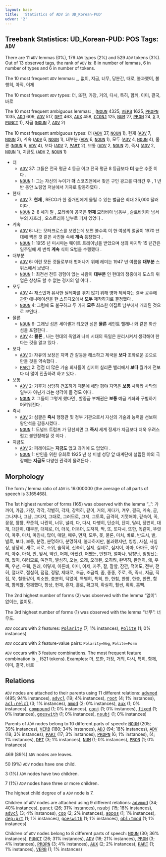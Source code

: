 ```yaml
---
layout: base
title:  'Statistics of ADV in UD_Korean-PUD'
udver: '2'
---
```


## Treebank Statistics: UD_Korean-PUD: POS Tags: `ADV`

There are 11 `ADV` lemmas (0%), 176 `ADV` types (2%) and 529 `ADV` tokens (3%).
Out of 13 observed tags, the rank of `ADV` is: 8 in number of lemmas, 6 in number of types and 6 in number of tokens.

The 10 most frequent `ADV` lemmas: _, 없이, 지금, 너무, 당분간, 때로, 불과했어, 불행히, 아직, 이제

The 10 most frequent `ADV` types:  더, 또한, 가장, 거의, 다시, 특히, 함께, 이미, 결국, 바로

The 10 most frequent ambiguous lemmas: _ (<tt><a href="ko_pud-pos-NOUN.html">NOUN</a></tt> 4325, <tt><a href="ko_pud-pos-VERB.html">VERB</a></tt> 1625, <tt><a href="ko_pud-pos-PROPN.html">PROPN</a></tt> 1035, <tt><a href="ko_pud-pos-ADJ.html">ADJ</a></tt> 609, <tt><a href="ko_pud-pos-ADV.html">ADV</a></tt> 517, <tt><a href="ko_pud-pos-DET.html">DET</a></tt> 463, <tt><a href="ko_pud-pos-AUX.html">AUX</a></tt> 458, <tt><a href="ko_pud-pos-CCONJ.html">CCONJ</a></tt> 125, <tt><a href="ko_pud-pos-NUM.html">NUM</a></tt> 27, <tt><a href="ko_pud-pos-PRON.html">PRON</a></tt> 24, <tt><a href="ko_pud-pos-X.html">X</a></tt> 3, <tt><a href="ko_pud-pos-PUNCT.html">PUNCT</a></tt> 1), 지금 (<tt><a href="ko_pud-pos-NOUN.html">NOUN</a></tt> 7, <tt><a href="ko_pud-pos-ADV.html">ADV</a></tt> 2)

The 10 most frequent ambiguous types:  더 (<tt><a href="ko_pud-pos-ADV.html">ADV</a></tt> 37, <tt><a href="ko_pud-pos-NOUN.html">NOUN</a></tt> 1), 현재 (<tt><a href="ko_pud-pos-ADV.html">ADV</a></tt> 7, <tt><a href="ko_pud-pos-NOUN.html">NOUN</a></tt> 2), 계속 (<tt><a href="ko_pud-pos-ADV.html">ADV</a></tt> 6, <tt><a href="ko_pud-pos-NOUN.html">NOUN</a></tt> 1), 대부분 (<tt><a href="ko_pud-pos-ADV.html">ADV</a></tt> 6, <tt><a href="ko_pud-pos-NOUN.html">NOUN</a></tt> 1), 모두 (<tt><a href="ko_pud-pos-ADV.html">ADV</a></tt> 4, <tt><a href="ko_pud-pos-NOUN.html">NOUN</a></tt> 4), 물론 (<tt><a href="ko_pud-pos-NOUN.html">NOUN</a></tt> 6, <tt><a href="ko_pud-pos-ADV.html">ADV</a></tt> 4), 보다 (<tt><a href="ko_pud-pos-ADV.html">ADV</a></tt> 2, <tt><a href="ko_pud-pos-PART.html">PART</a></tt> 2), 보통 (<tt><a href="ko_pud-pos-ADV.html">ADV</a></tt> 2, <tt><a href="ko_pud-pos-NOUN.html">NOUN</a></tt> 2), 즉시 (<tt><a href="ko_pud-pos-ADV.html">ADV</a></tt> 2, <tt><a href="ko_pud-pos-NOUN.html">NOUN</a></tt> 1), 지금도 (<tt><a href="ko_pud-pos-ADV.html">ADV</a></tt> 2, <tt><a href="ko_pud-pos-NOUN.html">NOUN</a></tt> 1)


* 더
  * <tt><a href="ko_pud-pos-ADV.html">ADV</a></tt> 37: 그들은 전국 평균 4 등급 이고 전국 평균 8 등급보다 <b>더</b> 높은 수준 이다 .
  * <tt><a href="ko_pud-pos-NOUN.html">NOUN</a></tt> 1: 그는 자신의 누이가 <b>더</b> 스코츠맨에서 찾은 구인 광고를 따라간 후 , 1 년 반 동안 노팅엄 저널에서 기자로 활동하였다 .
* 현재
  * <tt><a href="ko_pud-pos-ADV.html">ADV</a></tt> 7: <b>현재</b> , RECO가 한 중개인에게 물릴 수 있는 벌금은 최대 25,000 달러 이다 .
  * <tt><a href="ko_pud-pos-NOUN.html">NOUN</a></tt> 2: 8 세기 말 , 모라비아 공국은 <b>현재</b> 모라비아 남동부 , 슬로바키아 남서부의 자호리 , 오스트리아 남부로 퍼져 있었다 .
* 계속
  * <tt><a href="ko_pud-pos-ADV.html">ADV</a></tt> 6: 나는 모터크로스를 보았는데 보면 볼수록 이 한 여성의 얼굴이 1970 년대에 찍은 것 같은 사진들 속에 <b>계속</b> 등장했다 .
  * <tt><a href="ko_pud-pos-NOUN.html">NOUN</a></tt> 1: 1955 년 미시마는 웨이트 트레이닝을 받았으며 생의 마지막 15 년간은 일주일에 세 번씩 <b>계속</b> 식이 요법을 수행했다 .
* 대부분
  * <tt><a href="ko_pud-pos-ADV.html">ADV</a></tt> 6: 이런 모든 것들로부터 벗어나기 위해 레미는 1947 년 여름을 <b>대부분</b> 스위스에서 보냈다 .
  * <tt><a href="ko_pud-pos-NOUN.html">NOUN</a></tt> 1: 최전선 전투 경험이 없는 사람이 <b>대부분</b> 인 현대의 청중에게 도스의 위업은 상상도 할 수 없는 경지의 일 이다 .
* 모두
  * <tt><a href="ko_pud-pos-ADV.html">ADV</a></tt> 4: 재스민과 유사한 딜레마를 겪지 않기 위해 영화 제작자는 결국 공주에 관한 애니메이션을 한 스튜디오에서 <b>모두</b> 제작하기로 결정했다 .
  * <tt><a href="ko_pud-pos-NOUN.html">NOUN</a></tt> 4: 그럼에 도 불구하고 두 가지 <b>모두</b> 최소한 이집트 남부에서 개최된 것으로 보인다 .
* 물론
  * <tt><a href="ko_pud-pos-NOUN.html">NOUN</a></tt> 6: 그래닛 섬은 세이셸과 티오만 섬은 <b>물론</b> 세인트 헬레나 와 같은 화산 섬을 포함한다 .
  * <tt><a href="ko_pud-pos-ADV.html">ADV</a></tt> 4: <b>물론</b> , 나는 현대의 독일과 나치 시대의 독일은 분리시켜서 생각해야 한다는 것을 알고 있다 .
* 보다
  * <tt><a href="ko_pud-pos-ADV.html">ADV</a></tt> 2: 자유의 보장은 지역 간 갈등을 해소하고 제국을 <b>보다</b> 조화로운 곳으로 만들 것을 약속했다 .
  * <tt><a href="ko_pud-pos-PART.html">PART</a></tt> 2: 점점 더 많은 기술 회사들이 심지어 실리콘 밸리에서 <b>보다</b> 월가에 전보다 더 많이 진출하려 하고 있다 .
* 보통
  * <tt><a href="ko_pud-pos-ADV.html">ADV</a></tt> 2: 기후가 상당히 건조하기 때문에 해당 평야 지역은 <b>보통</b> 사하라 사막의 일부가 아닌가 라는 생각이 들 정도 이다 .
  * <tt><a href="ko_pud-pos-NOUN.html">NOUN</a></tt> 2: 그들이 그렇게 했다면 , 할증금 부채권은 <b>보통</b> 예금 계좌와 구별하기 어려워진다 .
* 즉시
  * <tt><a href="ko_pud-pos-ADV.html">ADV</a></tt> 2: 심괄은 <b>즉시</b> 행정관 및 정부 기관으로서 자신의 기술과 능력을 선보여 왕안석을 감동시켰다 .
  * <tt><a href="ko_pud-pos-NOUN.html">NOUN</a></tt> 1: 도널드 트럼프 가 당선되면 그 <b>즉시</b> 세계 정세가 지금보다 더욱 우려스럽고 불안정해질 것 이다 .
* 지금도
  * <tt><a href="ko_pud-pos-ADV.html">ADV</a></tt> 2: 퍼레이드는 <b>지금도</b> 없고 과거에 도 없었다 .
  * <tt><a href="ko_pud-pos-NOUN.html">NOUN</a></tt> 1: 만인을 위한 유희로 1925 년 생 미셀 성당 앞 대계단에 설립된 야외 극장에는 <b>지금도</b> 다양한 관객이 몰려든다 .

## Morphology

The form / lemma ratio of `ADV` is 16.000000 (the average of all parts of speech is 3.165468).

The 1st highest number of forms (165) was observed with the lemma “_”: 가까이, 가끔, 가장, 각각, 각별히, 각자, 강력히, 같이, 거의, 게다가, 겨우, 결국, 계속, 곧, 그나저나, 그냥, 그다지, 그대로, 그러므로, 그저, 그토록, 급격히, 기껏해야, 깊숙이, 꼭, 꽁꽁, 꽝꽝, 꾸준히, 나란히, 너무, 널리, 다, 다시, 다행히, 단순히, 단지, 달리, 당연히, 대개, 대단히, 대부분, 대체로, 더, 더욱, 더욱더, 도저히, 딱, 또, 또다시, 또한, 똑같이, 뚜렷이, 마주, 마치, 마침내, 많이, 매달, 매우, 먼저, 모두, 못, 물론, 미처, 바로, 반드시, 발, 별로, 보다, 보통, 분명, 분명하다, 분명하지, 불과하지만, 불과했지만, 빙빙, 사실, 사실상, 상당히, 새로, 서로, 소위, 솔직히, 신속히, 실제, 실제로, 심지어, 아마, 아마도, 아무리, 아주, 아직, 안, 앞서, 약간, 어제, 어쨌건, 어쨌든, 언젠가, 얼마나, 엄청난, 엄청났는데, 없이, 여러모로, 여전히, 열심히, 오늘, 오래, 오래된, 오히려, 완벽히, 완전히, 왜, 우뚝, 우선, 우웩, 원래, 이렇게, 이른바, 이미, 이제, 자주, 잘, 잘할, 잠깐, 적어도, 전부, 전혀, 절대로, 절실히, 점점, 정말, 제대로, 조금, 조금씩, 좀, 종종, 주로, 즉, 즉시, 지금, 직접, 쭉, 철통같이, 최소한, 충분히, 턱없이, 특별히, 특히, 한, 한참, 한창, 한층, 한편, 함께, 함께할, 함께했다, 항상, 현재, 혼자, 홀로, 확고히, 확실히, 훨씬, 휙휙, 흠뻑.

The 2nd highest number of forms (2) was observed with the lemma “없이”: 없이는, 없이도.

The 3rd highest number of forms (1) was observed with the lemma “너무”: 너무도.

`ADV` occurs with 2 features: <tt><a href="ko_pud-feat-Polarity.html">Polarity</a></tt> (7; 1% instances), <tt><a href="ko_pud-feat-Polite.html">Polite</a></tt> (1; 0% instances)

`ADV` occurs with 2 feature-value pairs: `Polarity=Neg`, `Polite=Form`

`ADV` occurs with 3 feature combinations.
The most frequent feature combination is `_` (521 tokens).
Examples: 더, 또한, 가장, 거의, 다시, 특히, 함께, 이미, 결국, 바로


## Relations

`ADV` nodes are attached to their parents using 11 different relations: <tt><a href="ko_pud-dep-advmod.html">advmod</a></tt> (495; 94% instances), <tt><a href="ko_pud-dep-advcl.html">advcl</a></tt> (19; 4% instances), <tt><a href="ko_pud-dep-root.html">root</a></tt> (4; 1% instances), <tt><a href="ko_pud-dep-acl-relcl.html">acl:relcl</a></tt> (3; 1% instances), <tt><a href="ko_pud-dep-amod.html">amod</a></tt> (2; 0% instances), <tt><a href="ko_pud-dep-aux.html">aux</a></tt> (1; 0% instances), <tt><a href="ko_pud-dep-compound.html">compound</a></tt> (1; 0% instances), <tt><a href="ko_pud-dep-conj.html">conj</a></tt> (1; 0% instances), <tt><a href="ko_pud-dep-fixed.html">fixed</a></tt> (1; 0% instances), <tt><a href="ko_pud-dep-goeswith.html">goeswith</a></tt> (1; 0% instances), <tt><a href="ko_pud-dep-nsubj.html">nsubj</a></tt> (1; 0% instances)

Parents of `ADV` nodes belong to 10 different parts of speech: <tt><a href="ko_pud-pos-NOUN.html">NOUN</a></tt> (205; 39% instances), <tt><a href="ko_pud-pos-VERB.html">VERB</a></tt> (180; 34% instances), <tt><a href="ko_pud-pos-ADJ.html">ADJ</a></tt> (94; 18% instances), <tt><a href="ko_pud-pos-ADV.html">ADV</a></tt> (18; 3% instances), <tt><a href="ko_pud-pos-PART.html">PART</a></tt> (17; 3% instances), <tt><a href="ko_pud-pos-PROPN.html">PROPN</a></tt> (6; 1% instances),  (4; 1% instances), <tt><a href="ko_pud-pos-DET.html">DET</a></tt> (3; 1% instances), <tt><a href="ko_pud-pos-NUM.html">NUM</a></tt> (1; 0% instances), <tt><a href="ko_pud-pos-PRON.html">PRON</a></tt> (1; 0% instances)

469 (89%) `ADV` nodes are leaves.

50 (9%) `ADV` nodes have one child.

3 (1%) `ADV` nodes have two children.

7 (1%) `ADV` nodes have three or more children.

The highest child degree of a `ADV` node is 7.

Children of `ADV` nodes are attached using 9 different relations: <tt><a href="ko_pud-dep-advmod.html">advmod</a></tt> (34; 40% instances), <tt><a href="ko_pud-dep-punct.html">punct</a></tt> (26; 31% instances), <tt><a href="ko_pud-dep-nsubj.html">nsubj</a></tt> (15; 18% instances), <tt><a href="ko_pud-dep-advcl.html">advcl</a></tt> (3; 4% instances), <tt><a href="ko_pud-dep-cop.html">cop</a></tt> (2; 2% instances), <tt><a href="ko_pud-dep-appos.html">appos</a></tt> (1; 1% instances), <tt><a href="ko_pud-dep-dep-prt.html">dep:prt</a></tt> (1; 1% instances), <tt><a href="ko_pud-dep-goeswith.html">goeswith</a></tt> (1; 1% instances), <tt><a href="ko_pud-dep-obl-tmod.html">obl:tmod</a></tt> (1; 1% instances)

Children of `ADV` nodes belong to 8 different parts of speech: <tt><a href="ko_pud-pos-NOUN.html">NOUN</a></tt> (30; 36% instances), <tt><a href="ko_pud-pos-PUNCT.html">PUNCT</a></tt> (26; 31% instances), <tt><a href="ko_pud-pos-ADV.html">ADV</a></tt> (18; 21% instances), <tt><a href="ko_pud-pos-PRON.html">PRON</a></tt> (3; 4% instances), <tt><a href="ko_pud-pos-PROPN.html">PROPN</a></tt> (3; 4% instances), <tt><a href="ko_pud-pos-AUX.html">AUX</a></tt> (2; 2% instances), <tt><a href="ko_pud-pos-PART.html">PART</a></tt> (1; 1% instances), <tt><a href="ko_pud-pos-VERB.html">VERB</a></tt> (1; 1% instances)

